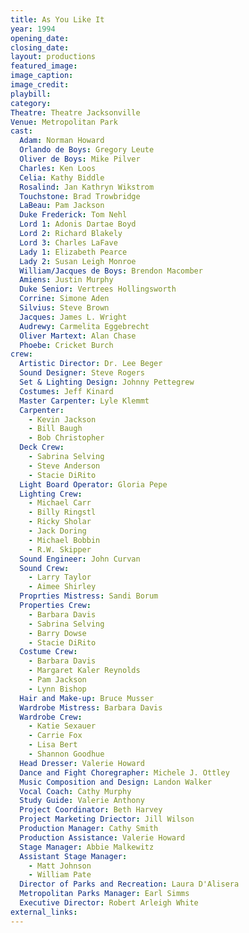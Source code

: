 ```yaml
---
title: As You Like It
year: 1994
opening_date: 
closing_date: 
layout: productions
featured_image: 
image_caption:
image_credit:
playbill: 
category: 
Theatre: Theatre Jacksonville
Venue: Metropolitan Park
cast:
  Adam: Norman Howard
  Orlando de Boys: Gregory Leute
  Oliver de Boys: Mike Pilver
  Charles: Ken Loos
  Celia: Kathy Biddle
  Rosalind: Jan Kathryn Wikstrom
  Touchstone: Brad Trowbridge
  LaBeau: Pam Jackson
  Duke Frederick: Tom Nehl
  Lord 1: Adonis Dartae Boyd
  Lord 2: Richard Blakely
  Lord 3: Charles LaFave
  Lady 1: Elizabeth Pearce
  Lady 2: Susan Leigh Monroe
  William/Jacques de Boys: Brendon Macomber
  Amiens: Justin Murphy
  Duke Senior: Vertrees Hollingsworth
  Corrine: Simone Aden
  Silvius: Steve Brown
  Jacques: James L. Wright
  Audrewy: Carmelita Eggebrecht
  Oliver Martext: Alan Chase
  Phoebe: Cricket Burch
crew:
  Artistic Director: Dr. Lee Beger
  Sound Designer: Steve Rogers
  Set & Lighting Design: Johnny Pettegrew
  Costumes: Jeff Kinard
  Master Carpenter: Lyle Klemmt
  Carpenter:
    - Kevin Jackson
    - Bill Baugh
    - Bob Christopher
  Deck Crew:
    - Sabrina Selving
    - Steve Anderson  
    - Stacie DiRito
  Light Board Operator: Gloria Pepe
  Lighting Crew:
    - Michael Carr
    - Billy Ringstl
    - Ricky Sholar
    - Jack Doring
    - Michael Bobbin
    - R.W. Skipper
  Sound Engineer: John Curvan
  Sound Crew:
    - Larry Taylor
    - Aimee Shirley
  Proprties Mistress: Sandi Borum
  Properties Crew:
    - Barbara Davis
    - Sabrina Selving
    - Barry Dowse
    - Stacie DiRito
  Costume Crew:
    - Barbara Davis
    - Margaret Kaler Reynolds
    - Pam Jackson
    - Lynn Bishop
  Hair and Make-up: Bruce Musser
  Wardrobe Mistress: Barbara Davis
  Wardrobe Crew:
    - Katie Sexauer 
    - Carrie Fox
    - Lisa Bert
    - Shannon Goodhue
  Head Dresser: Valerie Howard
  Dance and Fight Choregrapher: Michele J. Ottley
  Music Composition and Design: Landon Walker
  Vocal Coach: Cathy Murphy
  Study Guide: Valerie Anthony
  Project Coordinator: Beth Harvey
  Project Marketing Driector: Jill Wilson
  Production Manager: Cathy Smith
  Production Assistance: Valerie Howard
  Stage Manager: Abbie Malkewitz
  Assistant Stage Manager:
    - Matt Johnson
    - William Pate
  Director of Parks and Recreation: Laura D'Alisera
  Metropolitan Parks Manager: Earl Simms
  Executive Director: Robert Arleigh White
external_links:
---
```

